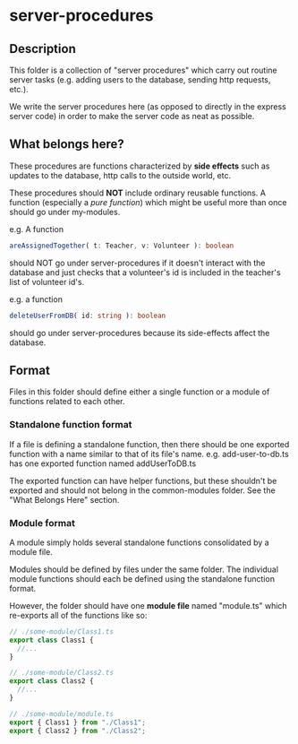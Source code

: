 # server-procedures

## Description

This folder is a collection of "server procedures" which carry out
routine server tasks (e.g. adding users to the database,
sending http requests, etc.).

We write the server procedures here (as opposed to directly in the
express server code) in order to make the server code as neat as possible.

## What belongs here?

These procedures are functions characterized by **side effects** such as
updates to the database, http calls to the outside world, etc.

These procedures should **NOT** include ordinary reusable functions.
A function (especially a *pure function*) which might be useful more than once
should go under my-modules.

e.g. A function 
```TypeScript
areAssignedTogether( t: Teacher, v: Volunteer ): boolean
```
should NOT go under server-procedures if it doesn't
interact with the database and just checks that a volunteer's id
is included in the teacher's list of volunteer id's.

e.g. a function
```TypeScript
deleteUserFromDB( id: string ): boolean
```
should go under server-procedures because
its side-effects affect the database.

## Format

Files in this folder should define either a single function
or a module of functions related to each other.

### Standalone function format

If a file is defining a standalone function,
then there should be one exported function
with a name similar to that of its file's name.
e.g. add-user-to-db.ts has one exported function named addUserToDB.ts

The exported function can have helper functions, but these
shouldn't be exported and should not belong in the common-modules folder.
See the "What Belongs Here" section.

### Module format

A module simply holds several standalone functions
consolidated by a module file.

Modules should be defined by files under the same folder.
The individual module functions should each be defined
using the standalone function format.

However, the folder should have one **module file**
named "module.ts" which re-exports all of the functions like so:

```TypeScript
// ./some-module/Class1.ts
export class Class1 {
  //...
}

// ./some-module/Class2.ts
export class Class2 {
  //...
}

// ./some-module/module.ts
export { Class1 } from "./Class1";
export { Class2 } from "./Class2";
```